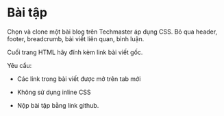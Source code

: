 # Bài tập
Chọn và clone một bài blog trên Techmaster áp dụng CSS. Bỏ qua header, footer, breadcrumb, bài viết liên quan, bình luận.

Cuối trang HTML hãy đính kèm link bài viết gốc.

Yêu cầu:

- Các link trong bài viết được mở trên tab mới

- Không sử dụng inline CSS

- Nộp bài tập bằng link github.